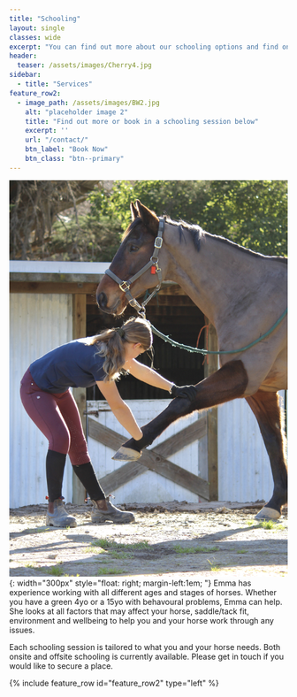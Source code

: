```yaml
---
title: "Schooling"
layout: single
classes: wide
excerpt: "You can find out more about our schooling options and find one that suits you and your horse here."
header:
  teaser: /assets/images/Cherry4.jpg
sidebar:
  - title: "Services"
feature_row2:
  - image_path: /assets/images/BW2.jpg
    alt: "placeholder image 2"
    title: "Find out more or book in a schooling session below"
    excerpt: ''
    url: "/contact/"
    btn_label: "Book Now"
    btn_class: "btn--primary"
---
```

![image](/assets/images/BW3.JPG){: width="300px" style="float: right; margin-left:1em; "} 
Emma has experience working with all different ages and stages of horses. Whether you have a green 4yo or a 15yo with behavoural problems, Emma can help. She looks at all factors that may affect your horse, saddle/tack fit, environment and wellbeing to help you and your horse work through any issues. 

Each schooling session is tailored to what you and your horse needs. Both onsite and offsite schooling is currently available. Please get in touch if you would like to secure a place. 


{% include feature_row id="feature_row2" type="left" %}

